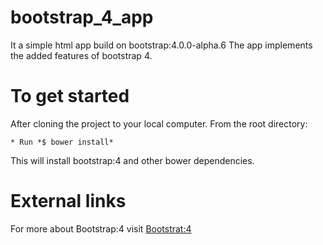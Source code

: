 # bootstrap_4_app

It a simple html app build on bootstrap:4.0.0-alpha.6
The app implements the added features of bootstrap 4.

# To get started

After cloning the project to your local computer. From the root directory: 

	* Run *$ bower install*
This will install bootstrap:4 and other bower dependencies.

# External links

For more about Bootstrap:4 visit [Bootstrat:4](https://v4-alpha.getbootstrap.com)
